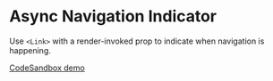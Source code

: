 # Async Navigation Indicator

Use `<Link>` with a render-invoked prop to indicate when navigation is happening.

[CodeSandbox demo](https://codesandbox.io/s/github/pshrmn/curi/tree/master/examples/react/async-nav)
